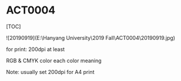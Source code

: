 # ACT0004

[TOC]

![20190919](E:\Hanyang University\2019 Fall\ACT0004\20190919.jpg)

for print: 200dpi at least

RGB & CMYK color each color meaning

Note: usually set 200dpi for A4 print

